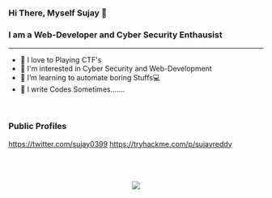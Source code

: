 ### Hi There, Myself Sujay 👋

### I am a Web-Developer and Cyber Security Enthausist

<hr>

- 🚩 I love to Playing CTF's
- 👾 I'm interested in Cyber Security and Web-Development
- 🌱 I’m learning to automate boring Stuffs💻 
- 📜 I write Codes Sometimes.......

<br>

### Public Profiles
https://twitter.com/sujay0399
https://tryhackme.com/p/sujayreddy


<br>
<br>
<br>
<div align="center">
<img  src="https://github-readme-stats.vercel.app/api?username=sujay0399&?count_private=true&show_icons=true&theme=dark&include_all_commits=true" />
</div>
